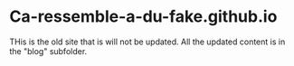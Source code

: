 # Ca-ressemble-a-du-fake.github.io
THis is the old site that is will not be updated. All the updated content is in the "blog" subfolder.
